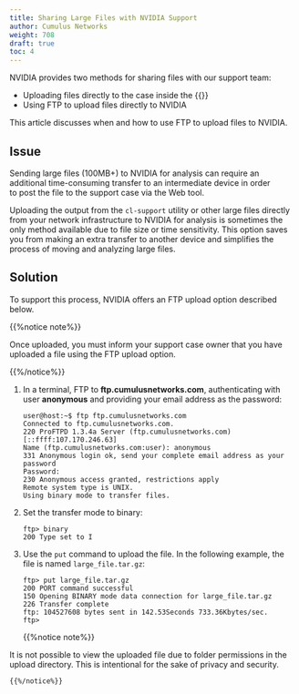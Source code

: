 ```yaml
---
title: Sharing Large Files with NVIDIA Support
author: Cumulus Networks
weight: 708
draft: true
toc: 4
---
```


NVIDIA provides two methods for sharing files with our support team:

- Uploading files directly to the case inside the {{<exlink url="https://support.mellanox.com/s/contact-support-page" text="Web tool">}}
- Using FTP to upload files directly to NVIDIA

This article discusses when and how to use FTP to upload files to NVIDIA.

## Issue

Sending large files (100MB+) to NVIDIA for analysis can require an additional time-consuming transfer to an intermediate device in order to post the file to the support case via the Web tool.

Uploading the output from the `cl-support` utility or other large files directly from your network infrastructure to NVIDIA for analysis is sometimes the only method available due to file size or time sensitivity. This option saves you from making an extra transfer to another device and simplifies the process of moving and analyzing large files.

## Solution

To support this process, NVIDIA offers an FTP upload option described below.

{{%notice note%}}

Once uploaded, you must inform your support case owner that you have uploaded a file using the FTP upload option.

{{%/notice%}}

1.  In a terminal, FTP to  **ftp.cumulusnetworks.com**, authenticating with user **anonymous** and providing your email address as the password:  

        user@host:~$ ftp ftp.cumulusnetworks.com
        Connected to ftp.cumulusnetworks.com.
        220 ProFTPD 1.3.4a Server (ftp.cumulusnetworks.com) [::ffff:107.170.246.63]
        Name (ftp.cumulusnetworks.com:user): anonymous
        331 Anonymous login ok, send your complete email address as your password
        Password:
        230 Anonymous access granted, restrictions apply
        Remote system type is UNIX.
        Using binary mode to transfer files.

2.  Set the transfer mode to binary:  

        ftp> binary
        200 Type set to I

3.  Use the `put` command to upload the file. In the following example, the file is named `large_file.tar.gz`:  

        ftp> put large_file.tar.gz
        200 PORT command successful
        150 Opening BINARY mode data connection for large_file.tar.gz
        226 Transfer complete
        ftp: 104527608 bytes sent in 142.53Seconds 733.36Kbytes/sec.
        ftp>

    {{%notice note%}}

It is not possible to view the uploaded file due to folder permissions in the upload directory. This is intentional for the sake of privacy and security.

    {{%/notice%}}
